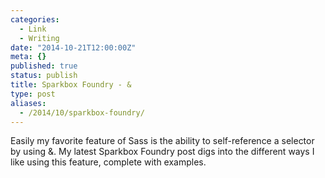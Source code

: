 ```yaml
---
categories:
  - Link
  - Writing
date: "2014-10-21T12:00:00Z"
meta: {}
published: true
status: publish
title: Sparkbox Foundry - &
type: post
aliases:
  - /2014/10/sparkbox-foundry/
---
```

<p>Easily my favorite feature of Sass is the ability to self-reference a selector by using &amp;. My latest Sparkbox Foundry post digs into the different ways I like using this feature, complete with examples.</p>
